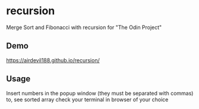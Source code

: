 # recursion

Merge Sort and Fibonacci with recursion for "The Odin Project"

## Demo

https://airdevil188.github.io/recursion/

## Usage

Insert numbers in the popup window (they must be separated with commas) to, see sorted array check your terminal in browser of your choice
